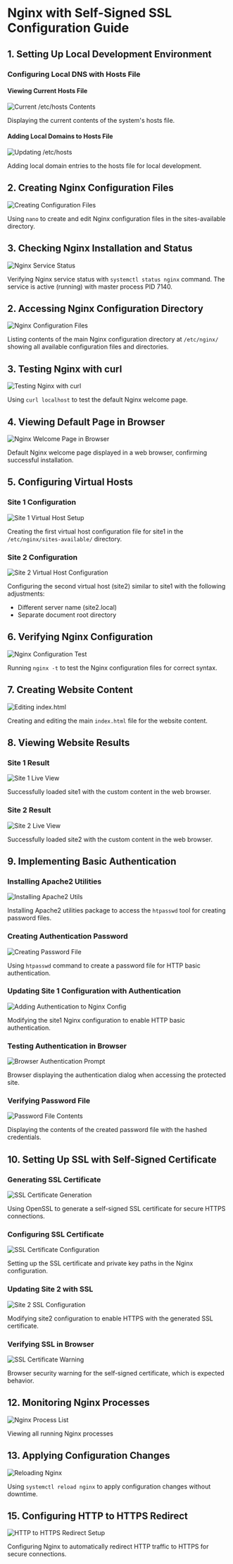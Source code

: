# Nginx with Self-Signed SSL Configuration Guide

## 1. Setting Up Local Development Environment

### Configuring Local DNS with Hosts File

#### Viewing Current Hosts File

![Current /etc/hosts Contents](./content-of-etc-hosts.png)

Displaying the current contents of the system's hosts file.

#### Adding Local Domains to Hosts File

![Updating /etc/hosts](./add-content-to-etc-hosts.png)

Adding local domain entries to the hosts file for local development.

## 2. Creating Nginx Configuration Files

![Creating Configuration Files](./create-conf-files.png)

Using `nano` to create and edit Nginx configuration files in the sites-available directory.

## 3. Checking Nginx Installation and Status

![Nginx Service Status](./active-nginx-process.png)

Verifying Nginx service status with `systemctl status nginx` command. The service is active (running) with master process PID 7140.

## 2. Accessing Nginx Configuration Directory

![Nginx Configuration Files](./cd-to-nginx-catalog.png)

Listing contents of the main Nginx configuration directory at `/etc/nginx/` showing all available configuration files and directories.

## 3. Testing Nginx with curl

![Testing Nginx with curl](./check-nginx-with-curl.png)

Using `curl localhost` to test the default Nginx welcome page.

## 4. Viewing Default Page in Browser

![Nginx Welcome Page in Browser](./check-in-browser.png)

Default Nginx welcome page displayed in a web browser, confirming successful installation.

## 5. Configuring Virtual Hosts

### Site 1 Configuration

![Site 1 Virtual Host Setup](./setup-site1-conf.png)

Creating the first virtual host configuration file for site1 in the `/etc/nginx/sites-available/` directory.

### Site 2 Configuration

![Site 2 Virtual Host Configuration](./update-conf-site-2-reverse-proxy.png)

Configuring the second virtual host (site2) similar to site1 with the following adjustments:
- Different server name (site2.local)
- Separate document root directory

## 6. Verifying Nginx Configuration

![Nginx Configuration Test](./make-sure-conf-ok.png)

Running `nginx -t` to test the Nginx configuration files for correct syntax.

## 7. Creating Website Content

![Editing index.html](./create-content-of-indexhtml.png)

Creating and editing the main `index.html` file for the website content.

## 8. Viewing Website Results

### Site 1 Result

![Site 1 Live View](./site1-result.png)

Successfully loaded site1 with the custom content in the web browser.

### Site 2 Result

![Site 2 Live View](./site2-result.png)

Successfully loaded site2 with the custom content in the web browser.

## 9. Implementing Basic Authentication

### Installing Apache2 Utilities

![Installing Apache2 Utils](./install-apatch2-for-auth.png)

Installing Apache2 utilities package to access the `htpasswd` tool for creating password files.

### Creating Authentication Password

![Creating Password File](./set-password.png)

Using `htpasswd` command to create a password file for HTTP basic authentication.

### Updating Site 1 Configuration with Authentication

![Adding Authentication to Nginx Config](./update-site1-conf-with-auth.png)

Modifying the site1 Nginx configuration to enable HTTP basic authentication.


### Testing Authentication in Browser

![Browser Authentication Prompt](./password-brawser-demo.png)

Browser displaying the authentication dialog when accessing the protected site.


### Verifying Password File

![Password File Contents](./passwd-res.png)

Displaying the contents of the created password file with the hashed credentials.


## 10. Setting Up SSL with Self-Signed Certificate

### Generating SSL Certificate

![SSL Certificate Generation](./setting-up-ssl-1.png)

Using OpenSSL to generate a self-signed SSL certificate for secure HTTPS connections.

### Configuring SSL Certificate

![SSL Certificate Configuration](./set-up-ssl-2.png)

Setting up the SSL certificate and private key paths in the Nginx configuration.

### Updating Site 2 with SSL

![Site 2 SSL Configuration](./update-site-2-ssl-config-with-ssl.png)

Modifying site2 configuration to enable HTTPS with the generated SSL certificate.

### Verifying SSL in Browser

![SSL Certificate Warning](./check-sertification-self-signed-in-browser.png)

Browser security warning for the self-signed certificate, which is expected behavior.

## 12. Monitoring Nginx Processes

![Nginx Process List](./processes.png)

Viewing all running Nginx processes

## 13. Applying Configuration Changes

![Reloading Nginx](./reload-nginx-after-conf.png)

Using `systemctl reload nginx` to apply configuration changes without downtime.

## 15. Configuring HTTP to HTTPS Redirect

![HTTP to HTTPS Redirect Setup](./update-conf-site-1-reverse-proxy.png)

Configuring Nginx to automatically redirect HTTP traffic to HTTPS for secure connections.

